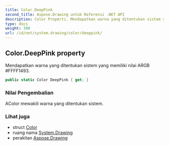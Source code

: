 ```yaml
---
title: Color.DeepPink
second_title: Aspose.Drawing untuk Referensi .NET API
description: Color Properti. Mendapatkan warna yang ditentukan sistem yang memiliki nilai ARGB FFFF1493.
type: docs
weight: 390
url: /id/net/system.drawing/color/deeppink/
---
```

## Color.DeepPink property

Mendapatkan warna yang ditentukan sistem yang memiliki nilai ARGB #FFFF1493.

```csharp
public static Color DeepPink { get; }
```

### Nilai Pengembalian

AColor mewakili warna yang ditentukan sistem.

### Lihat juga

* struct [Color](../)
* ruang nama [System.Drawing](../../color/)
* perakitan [Aspose.Drawing](../../../)


